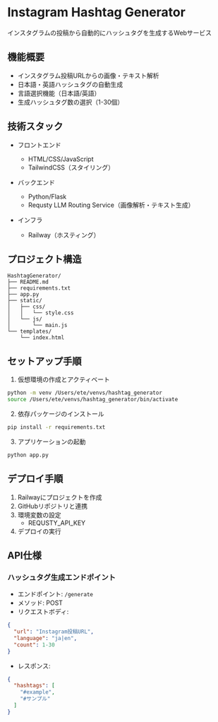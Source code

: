 # Instagram Hashtag Generator

インスタグラムの投稿から自動的にハッシュタグを生成するWebサービス

## 機能概要

- インスタグラム投稿URLからの画像・テキスト解析
- 日本語・英語ハッシュタグの自動生成
- 言語選択機能（日本語/英語）
- 生成ハッシュタグ数の選択（1-30個）

## 技術スタック

- フロントエンド
  - HTML/CSS/JavaScript
  - TailwindCSS（スタイリング）
  
- バックエンド
  - Python/Flask
  - Requsty LLM Routing Service（画像解析・テキスト生成）

- インフラ
  - Railway（ホスティング）

## プロジェクト構造

```
HashtagGenerator/
├── README.md
├── requirements.txt
├── app.py
├── static/
│   ├── css/
│   │   └── style.css
│   └── js/
│       └── main.js
└── templates/
    └── index.html
```

## セットアップ手順

1. 仮想環境の作成とアクティベート
```bash
python -m venv /Users/ete/venvs/hashtag_generator
source /Users/ete/venvs/hashtag_generator/bin/activate
```

2. 依存パッケージのインストール
```bash
pip install -r requirements.txt
```

3. アプリケーションの起動
```bash
python app.py
```

## デプロイ手順

1. Railwayにプロジェクトを作成
2. GitHubリポジトリと連携
3. 環境変数の設定
   - REQUSTY_API_KEY
4. デプロイの実行

## API仕様

### ハッシュタグ生成エンドポイント

- エンドポイント: `/generate`
- メソッド: POST
- リクエストボディ:
```json
{
  "url": "Instagram投稿URL",
  "language": "ja|en",
  "count": 1-30
}
```
- レスポンス:
```json
{
  "hashtags": [
    "#example",
    "#サンプル"
  ]
}